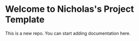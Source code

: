 # Welcome to Nicholas's Project Template

This is a new repo. You can start adding documentation here.
